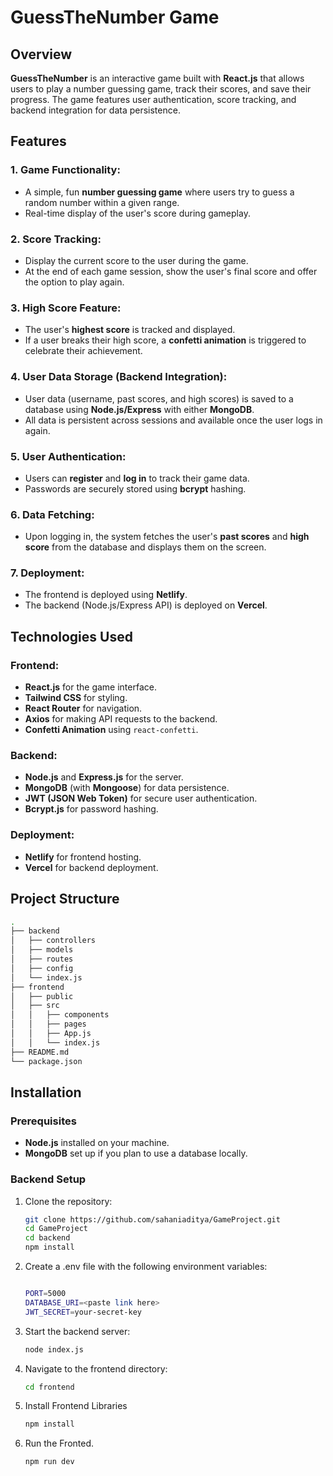 # GuessTheNumber Game

## Overview

**GuessTheNumber** is an interactive game built with **React.js** that allows users to play a number guessing game, track their scores, and save their progress. The game features user authentication, score tracking, and backend integration for data persistence.

## Features

### 1. Game Functionality:
- A simple, fun **number guessing game** where users try to guess a random number within a given range.
- Real-time display of the user's score during gameplay.
  
### 2. Score Tracking:
- Display the current score to the user during the game.
- At the end of each game session, show the user's final score and offer the option to play again.

### 3. High Score Feature:
- The user's **highest score** is tracked and displayed.
- If a user breaks their high score, a **confetti animation** is triggered to celebrate their achievement.

### 4. User Data Storage (Backend Integration):
- User data (username, past scores, and high scores) is saved to a database using **Node.js/Express** with either **MongoDB**.
- All data is persistent across sessions and available once the user logs in again.

### 5. User Authentication:
- Users can **register** and **log in** to track their game data.
- Passwords are securely stored using **bcrypt** hashing.

### 6. Data Fetching:
- Upon logging in, the system fetches the user's **past scores** and **high score** from the database and displays them on the screen.

### 7. Deployment:
- The frontend is deployed using **Netlify**.
- The backend (Node.js/Express API) is deployed on **Vercel**.

## Technologies Used

### Frontend:
- **React.js** for the game interface.
- **Tailwind CSS** for styling.
- **React Router** for navigation.
- **Axios** for making API requests to the backend.
- **Confetti Animation** using `react-confetti`.

### Backend:
- **Node.js** and **Express.js** for the server.
- **MongoDB** (with **Mongoose**)  for data persistence.
- **JWT (JSON Web Token)** for secure user authentication.
- **Bcrypt.js** for password hashing.

### Deployment:
- **Netlify** for frontend hosting.
- **Vercel**  for backend deployment.

## Project Structure

```bash
.
├── backend
│   ├── controllers
│   ├── models
│   ├── routes
│   ├── config
│   └── index.js
├── frontend
│   ├── public
│   ├── src
│   │   ├── components
│   │   ├── pages
│   │   ├── App.js
│   │   └── index.js
├── README.md
└── package.json

```

## Installation

### Prerequisites
- **Node.js** installed on your machine.
- **MongoDB**  set up if you plan to use a database locally.

### Backend Setup

1. Clone the repository:
   ```bash
   git clone https://github.com/sahaniaditya/GameProject.git
   cd GameProject
   cd backend
   npm install

   ```
2. Create a .env file with the following environment variables:
   ```bash

   PORT=5000
   DATABASE_URI=<paste link here>
   JWT_SECRET=your-secret-key

   ```
3. Start the backend server:
   ```bash
   node index.js
   ```
4. Navigate to the frontend directory:
   ```bash
   cd frontend
   ```
5. Install Frontend Libraries
   ```bash
   npm install
   ```
6. Run the Fronted.
   ```bash
   npm run dev
   ```


